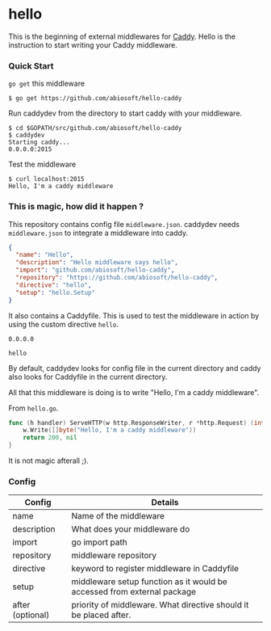 # hello
This is the beginning of external middlewares for [Caddy](http://caddyserver.com).
Hello is the instruction to start writing your Caddy middleware.

### Quick Start
`go get` this middleware

```shell
$ go get https://github.com/abiosoft/hello-caddy
```

Run caddydev from the directory to start caddy with your middleware.

```shell
$ cd $GOPATH/src/github.com/abiosoft/hello-caddy
$ caddydev
Starting caddy...
0.0.0.0:2015
```
Test the middleware

```shell
$ curl localhost:2015
Hello, I'm a caddy middleware
```

### This is magic, how did it happen ?
This repository contains config file `middleware.json`. caddydev needs `middleware.json` to integrate a middleware into caddy.
```json
{
  "name": "Hello",
  "description": "Hello middleware says hello",
  "import": "github.com/abiosoft/hello-caddy",
  "repository": "https://github.com/abiosoft/hello-caddy",
  "directive": "hello",
  "setup": "hello.Setup"
}
```
It also contains a Caddyfile. This is used to test the middleware in action by using the custom directive `hello`.
```
0.0.0.0

hello
```
By default, caddydev looks for config file in the current directory and caddy also looks for Caddyfile in the current directory.

All that this middleware is doing is to write "Hello, I'm a caddy middleware".

From `hello.go`.
```go
func (h handler) ServeHTTP(w http.ResponseWriter, r *http.Request) (int, error) {
	w.Write([]byte("Hello, I'm a caddy middleware"))
	return 200, nil
}
```

It is not magic afterall ;).

### Config
Config | Details
-------|--------
name | Name of the middleware
description | What does your middleware do
import | go import path
repository | middleware repository
directive | keyword to register middleware in Caddyfile
setup | middleware setup function as it would be accessed from external package
after (optional) | priority of middleware. What directive should it be placed after.
